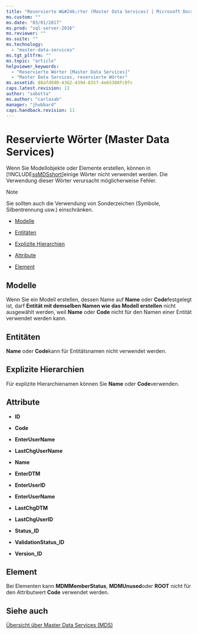 ```yaml
---
title: "Reservierte W&#246;rter (Master Data Services) | Microsoft Docs"
ms.custom: ""
ms.date: "03/01/2017"
ms.prod: "sql-server-2016"
ms.reviewer: ""
ms.suite: ""
ms.technology: 
  - "master-data-services"
ms.tgt_pltfrm: ""
ms.topic: "article"
helpviewer_keywords: 
  - "Reservierte Wörter [Master Data Services]"
  - "Master Data Services, reservierte Wörter"
ms.assetid: 88afd0d0-4362-4394-8357-4e65388fc0fc
caps.latest.revision: 11
author: "sabotta"
ms.author: "carlasab"
manager: "jhubbard"
caps.handback.revision: 11
---
```

# Reservierte W&#246;rter (Master Data Services)
  Wenn Sie Modellobjekte oder Elemente erstellen, können in [!INCLUDE[ssMDSshort](../includes/ssmdsshort-md.md)]einige Wörter nicht verwendet werden. Die Verwendung dieser Wörter verursacht möglicherweise Fehler.  
  
> [!NOTE]  
>  Sie sollten auch die Verwendung von Sonderzeichen (Symbole, Silbentrennung usw.) einschränken.  
  
-   [Modelle](../master-data-services/reserved-words-master-data-services.md#models)  
  
-   [Entitäten](../master-data-services/reserved-words-master-data-services.md#entities)  
  
-   [Explizite Hierarchien](../master-data-services/reserved-words-master-data-services.md#exhierarchies)  
  
-   [Attribute](../master-data-services/reserved-words-master-data-services.md#attributes)  
  
-   [Element](../master-data-services/reserved-words-master-data-services.md#members)  
  
##  <a name="models"></a> Modelle  
 Wenn Sie ein Modell erstellen, dessen Name auf **Name** oder **Code**festgelegt ist, darf **Entität mit demselben Namen wie das Modell erstellen** nicht ausgewählt werden, weil **Name** oder **Code** nicht für den Namen einer Entität verwendet werden kann.  
  
##  <a name="entities"></a> Entitäten  
 **Name** oder **Code**kann für Entitätsnamen nicht verwendet werden.  
  
##  <a name="exhierarchies"></a> Explizite Hierarchien  
 Für explizite Hierarchienamen können Sie **Name** oder **Code**verwenden.  
  
##  <a name="attributes"></a> Attribute  
  
-   **ID**  
  
-   **Code**  
  
-   **EnterUserName**  
  
-   **LastChgUserName**  
  
-   **Name**  
  
-   **EnterDTM**  
  
-   **EnterUserID**  
  
-   **EnterUserName**  
  
-   **LastChgDTM**  
  
-   **LastChgUserID**  
  
-   **Status_ID**  
  
-   **ValidationStatus_ID**  
  
-   **Version_ID**  
  
##  <a name="members"></a> Element  
 Bei Elementen kann **MDMMemberStatus**, **MDMUnused**oder **ROOT** nicht für den Attributwert **Code** verwendet werden.  
  
## Siehe auch  
 [Übersicht über Master Data Services &#40;MDS&#41;](../master-data-services/master-data-services-overview-mds.md)  
  
  